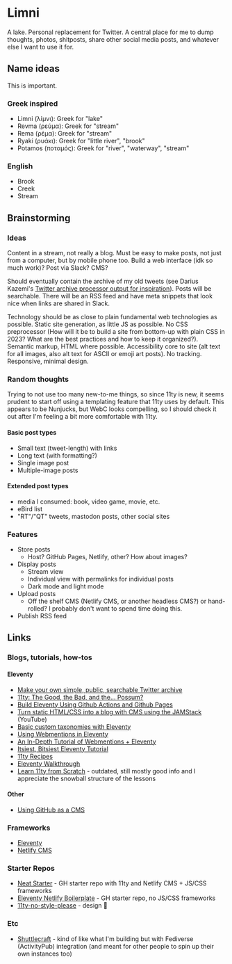 # Limni

A lake. Personal replacement for Twitter. A central place for me to dump thoughts, photos, shitposts, share other social media posts, and whatever else I want to use it for.

## Name ideas
This is important.

### Greek inspired
- Limni (λίμνι): Greek for "lake"
- Revma (ρεύμα): Greek for "stream"
- Rema (ρέμα): Greek for "stream"
- Ryaki (ρυάκι): Greek for "little river", "brook"
- Potamos (ποταμός): Greek for "river", "waterway", "stream"

### English
- Brook
- Creek
- Stream

## Brainstorming
### Ideas
Content in a stream, not really a blog. Must be easy to make posts, not just from a computer, but by mobile phone too. Build a web interface (idk so much work)? Post via Slack? CMS?

Should eventually contain the archive of my old tweets (see Darius Kazemi's [Twitter archive processor output for inspiration](https://tinysubversions.com/twitter-archive/make-your-own/)). Posts will be searchable. There will be an RSS feed and have meta snippets that look nice when links are shared in Slack.

Technology should be as close to plain fundamental web technologies as possible. Static site generation, as little JS as possible. No CSS preprocessor (How will it be to build a site from bottom-up with plain CSS in 2023? What are the best practices and how to keep it organized?). Semantic markup, HTML where possible. Accessibility core to site (alt text for all images, also alt text for ASCII or emoji art posts). No tracking. Responsive, minimal design.

### Random thoughts
Trying to not use too many new-to-me things, so since 11ty is new, it seems prudent to start off using a templating feature that 11ty uses by default. This appears to be Nunjucks, but WebC looks compelling, so I should check it out after I'm feeling a bit more comfortable with 11ty.

#### Basic post types
- Small text (tweet-length) with links
- Long text (with formatting?)
- Single image post
- Multiple-image posts

#### Extended post types
- media I consumed: book, video game, movie, etc.
- eBird list
- "RT"/"QT" tweets, mastodon posts, other social sites

### Features
- Store posts
  - Host? GitHub Pages, Netlify, other? How about images?
- Display posts
  - Stream view
  - Individual view with permalinks for individual posts
  - Dark mode and light mode
- Upload posts
  - Off the shelf CMS (Netlify CMS, or another headless CMS?) or hand-rolled? I probably don't want to spend time doing this.
- Publish RSS feed

## Links
### Blogs, tutorials, how-tos
#### Eleventy
- [Make your own simple, public, searchable Twitter archive](https://tinysubversions.com/twitter-archive/make-your-own/)
- [11ty: The Good, the Bad, and the... Possum?](https://www.aleksandrhovhannisyan.com/blog/eleventy-the-good-the-bad-and-the-possum/)
- [Build Eleventy Using Github Actions and Github Pages](https://avinash.com.np/2020/05/18/build-eleventy-using-github-actions-and-github-pages/)
- [Turn static HTML/CSS into a blog with CMS using the JAMStack](https://www.youtube.com/watch?v=4wD00RT6d-g) (YouTube)
- [Basic custom taxonomies with Eleventy](https://www.webstoemp.com/blog/basic-custom-taxonomies-with-eleventy/)
- [Using Webmentions in Eleventy](https://mxb.dev/blog/using-webmentions-on-static-sites/)
- [An In-Depth Tutorial of Webmentions + Eleventy](https://sia.codes/posts/webmentions-eleventy-in-depth/)
- [Itsiest, Bitsiest Eleventy Tutorial](https://sia.codes/posts/itsiest-bitsiest-eleventy-tutorial/)
- [11ty Recipes](https://11ty.recipes/)
- [Eleventy Walkthrough](https://rphunt.github.io/eleventy-walkthrough/template-files.html#collections)
- [Learn 11ty from Scratch](https://learneleventyfromscratch.com/) - outdated, still mostly good info and I appreciate the snowball structure of the lessons

#### Other
- [Using GitHub as a CMS](https://nuro.dev/blog/using_github_as_a_cms)

### Frameworks
- [Eleventy](https://www.11ty.dev/)
- [Netlify CMS](https://www.netlifycms.org/)

### Starter Repos
- [Neat Starter](https://github.com/surjithctly/neat-starter) - GH starter repo with 11ty and Netlify CMS + JS/CSS frameworks
- [Eleventy Netlify Boilerplate](https://github.com/danurbanowicz/eleventy-netlify-boilerplate) - GH starter repo, no JS/CSS frameworks
- [11ty-no-style-please](https://github.com/stopnoanime/11ty-no-style-please) - design 👀

### Etc
- [Shuttlecraft](https://shuttlecraft.net/) - kind of like what I'm building but with Fediverse (ActivityPub) integration (and meant for other people to spin up their own instances too)
